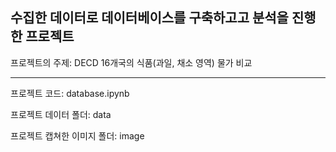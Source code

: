수집한 데이터로 데이터베이스를 구축하고고 분석을 진행한 프로젝트
---

프로젝트의 주제: DECD 16개국의 식품(과일, 채소 영역) 물가 비교

---
프로젝트 코드: database.ipynb


프로젝트 데이터 폴더: data


프로젝트 캡쳐한 이미지 폴더: image